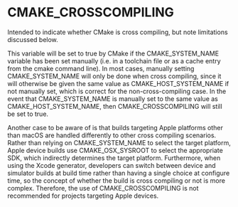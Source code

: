   

# CMAKE_CROSSCOMPILING  
Intended to indicate whether CMake is cross compiling, but note limitations
discussed below.  

This variable will be set to true by CMake if the CMAKE_SYSTEM_NAME
variable has been set manually (i.e. in a toolchain file or as a cache entry
from the cmake command line). In most cases, manually
setting CMAKE_SYSTEM_NAME will only be done when cross compiling,
since it will otherwise be given the same value as
CMAKE_HOST_SYSTEM_NAME if not manually set, which is correct for
the non-cross-compiling case. In the event that CMAKE_SYSTEM_NAME
is manually set to the same value as CMAKE_HOST_SYSTEM_NAME, then
CMAKE_CROSSCOMPILING will still be set to true.  

Another case to be aware of is that builds targeting Apple platforms other than
macOS are handled differently to other cross compiling scenarios. Rather than
relying on CMAKE_SYSTEM_NAME to select the target platform, Apple
device builds use CMAKE_OSX_SYSROOT to select the appropriate SDK,
which indirectly determines the target platform. Furthermore, when using the
Xcode generator, developers can switch between device and
simulator builds at build time rather than having a single
choice at configure time, so the concept
of whether the build is cross compiling or not is more complex. Therefore, the
use of CMAKE_CROSSCOMPILING is not recommended for projects targeting Apple
devices.  

